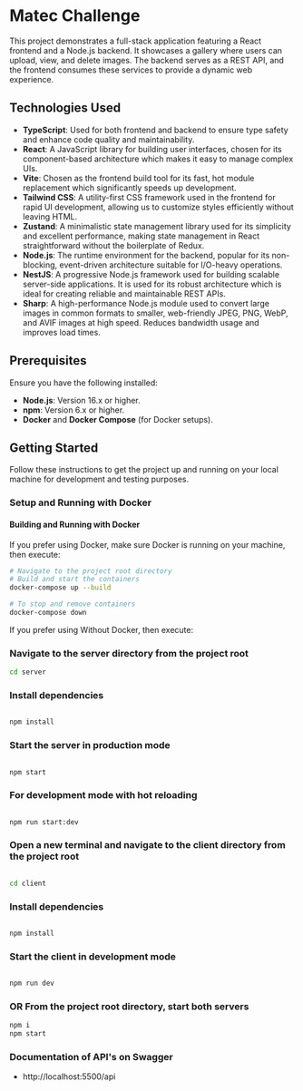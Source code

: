 # Matec Challenge

This project demonstrates a full-stack application featuring a React frontend and a Node.js backend. It showcases a gallery where users can upload, view, and delete images. The backend serves as a REST API, and the frontend consumes these services to provide a dynamic web experience.

## Technologies Used

- **TypeScript**: Used for both frontend and backend to ensure type safety and enhance code quality and maintainability.
- **React**: A JavaScript library for building user interfaces, chosen for its component-based architecture which makes it easy to manage complex UIs.
- **Vite**: Chosen as the frontend build tool for its fast, hot module replacement which significantly speeds up development.
- **Tailwind CSS**: A utility-first CSS framework used in the frontend for rapid UI development, allowing us to customize styles efficiently without leaving HTML.
- **Zustand**: A minimalistic state management library used for its simplicity and excellent performance, making state management in React straightforward without the boilerplate of Redux.
- **Node.js**: The runtime environment for the backend, popular for its non-blocking, event-driven architecture suitable for I/O-heavy operations.
- **NestJS**: A progressive Node.js framework used for building scalable server-side applications. It is used for its robust architecture which is ideal for creating reliable and maintainable REST APIs.
- **Sharp**: A high-performance Node.js module used to convert large images in common formats to smaller, web-friendly JPEG, PNG, WebP, and AVIF images at high speed. Reduces bandwidth usage and improves load times.


## Prerequisites

Ensure you have the following installed:
- **Node.js**: Version 16.x or higher.
- **npm**: Version 6.x or higher.
- **Docker** and **Docker Compose** (for Docker setups).

## Getting Started

Follow these instructions to get the project up and running on your local machine for development and testing purposes.

### Setup and Running with Docker

#### Building and Running with Docker
If you prefer using Docker, make sure Docker is running on your machine, then execute:

```bash
# Navigate to the project root directory
# Build and start the containers
docker-compose up --build

# To stop and remove containers
docker-compose down

```
If you prefer using Without Docker, then execute:

### Navigate to the server directory from the project root
```bash
cd server
```
### Install dependencies
```bash

npm install
```
### Start the server in production mode
```bash

npm start
```
### For development mode with hot reloading
```bash

npm run start:dev
```

### Open a new terminal and navigate to the client directory from the project root
```bash

cd client
```
### Install dependencies
```bash

npm install
```
### Start the client in development mode
```bash

npm run dev
```

### OR From the project root directory, start both servers
```bash
npm i
npm start
```

### Documentation of API's on Swagger 
- http://localhost:5500/api

